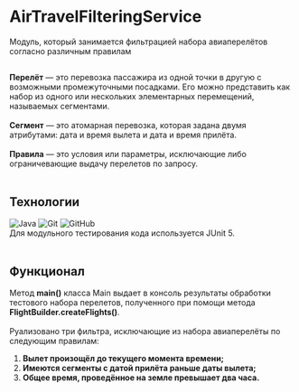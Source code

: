# AirTravelFilteringService
Модуль, который занимается фильтрацией набора авиаперелётов согласно различным правилам<br>
##
**Перелёт** — это перевозка пассажира из одной точки в другую с возможными промежуточными посадками. Его можно представить как набор из одного или нескольких элементарных перемещений, называемых сегментами. <br>
<br>
**Сегмент** — это атомарная перевозка, которая задана двумя атрибутами: дата и время вылета и дата и время прилёта. <br>
<br>
**Правила** — это условия или параметры, исключающие либо ограничевающие выдачу перелетов по запросу. <br> 
<br>
## Технологии
![Java](https://img.shields.io/badge/java-%23ED8B00.svg?style=for-the-badge&logo=openjdk&logoColor=white) ![Git](https://img.shields.io/badge/git-%23F05033.svg?style=for-the-badge&logo=git&logoColor=white) ![GitHub](https://img.shields.io/badge/github-%23121011.svg?style=for-the-badge&logo=github&logoColor=white) <br>
Для модульного тестирования кода используется JUnit 5. <br> 
<br>
## Функционал 
Метод **main()** класса Main выдает в консоль результаты обработки тестового набора перелетов, полученного при помощи метода **FlightBuilder.createFlights()**. <br>
<br>
Руализовано три фильтра, исключающие из набора авиаперелёты по следующим правилам:<br>
1. **Вылет произощёл до текущего момента времени;** <br>
2. **Имеются сегменты с датой прилёта раньше даты вылета;** <br>
3. **Общее время, проведённое на земле превышает два часа.** <br>

